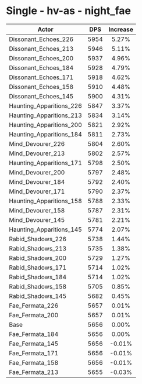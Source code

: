 # Single - hv-as - night_fae
| Actor | DPS | Increase |
|---|:---:|:---:|
|Dissonant_Echoes_226|5954|5.27%|
|Dissonant_Echoes_213|5946|5.11%|
|Dissonant_Echoes_200|5937|4.96%|
|Dissonant_Echoes_184|5928|4.79%|
|Dissonant_Echoes_171|5918|4.62%|
|Dissonant_Echoes_158|5910|4.48%|
|Dissonant_Echoes_145|5900|4.31%|
|Haunting_Apparitions_226|5847|3.37%|
|Haunting_Apparitions_213|5834|3.14%|
|Haunting_Apparitions_200|5821|2.92%|
|Haunting_Apparitions_184|5811|2.73%|
|Mind_Devourer_226|5804|2.60%|
|Mind_Devourer_213|5802|2.57%|
|Haunting_Apparitions_171|5798|2.50%|
|Mind_Devourer_200|5797|2.48%|
|Mind_Devourer_184|5792|2.40%|
|Mind_Devourer_171|5790|2.37%|
|Haunting_Apparitions_158|5788|2.33%|
|Mind_Devourer_158|5787|2.31%|
|Mind_Devourer_145|5781|2.21%|
|Haunting_Apparitions_145|5774|2.07%|
|Rabid_Shadows_226|5738|1.44%|
|Rabid_Shadows_213|5735|1.38%|
|Rabid_Shadows_200|5729|1.27%|
|Rabid_Shadows_171|5714|1.02%|
|Rabid_Shadows_184|5714|1.02%|
|Rabid_Shadows_158|5705|0.85%|
|Rabid_Shadows_145|5682|0.45%|
|Fae_Fermata_226|5657|0.01%|
|Fae_Fermata_200|5657|0.01%|
|Base|5656|0.00%|
|Fae_Fermata_184|5656|0.00%|
|Fae_Fermata_145|5656|-0.01%|
|Fae_Fermata_171|5656|-0.01%|
|Fae_Fermata_158|5656|-0.01%|
|Fae_Fermata_213|5655|-0.03%|
